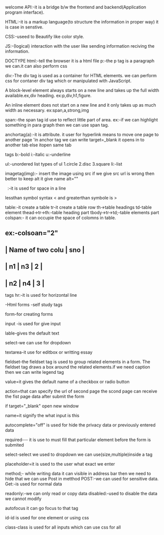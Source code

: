 welcome
API:-it is a bridge b/w the frontend and backend(Application program interface).

HTML:-it is a markup language(to structure the
information in proper way) it is case in senstive.

CSS:-useed to Beautify like color style.

JS:-(logical) interaction with the user like sending information reciving the information. 

DOCTYPE html:-tell the browser it is a html file
p:-the p tag is a paragraph we can.it can also perform css

div:-The div tag is used as a container for HTML elements. 
we can perform css for contaner div tag which or manipulated with JavaScript.

A block-level element always starts on a new line and takes up the full width available.ex,div heading.
ex:p,div,h1,figure.

An inline element does not start on a new line and it only takes up as much width as necessary.
ex:span,a,strong,img 


span:-the span tag id use to reflect little part of area.
ex:-if we can highlight something in para graph then we can use span tag.

anchortag(a):-it is attribute.
it user for hyperlink means to move one page to another page
'in anchor tag we can write target=_blank it opens in to another tab else itopen same tab

tags
b:-bold
i:-italic
u:-underline

ul:-unordered list
 types of ul
 1.circle
 2.disc
 3.square
li:-list

imagetag(img):- insert the image using src if we give src url is wrong then better to keep alt it give name alt=""

&nbsp; :-it is used for space in a line

lessthan symbol syntax &lt; and greaterthan symbole is &gt;

table:-it create a table
tr-it create a table row
th->table headings
td-table element
thead->tr->th:-table heading part
tbody->tr->td;-table elements part
colspan:- it can occupie the space of colomns in table.

ex:-colsoan="2"
---------------------------
| Name of two colu |  sno |
---------------------------
|  n1   |  n3      |   2  |
---------------------------
|  n2   |  n4      |   3  |
---------------------------

tags
hr:-it is used for horizontal line



-Html forms
-self study tags

form-for creating forms

input -is used for give input

lable-gives the default text

select-we can use for dropdown

textarea-it use for editbox or writting essay

fieldset-the fieldset  tag is used to group related elements in a form.
The fieldset tag draws a box around the related elements.if we need caption then we can write legend tag




value=it gives the default name of a checkbox or radio button

action=that can specify the url of second page
the scond page can receive the fist page data after submit the form

if target="_blank" open new window


name=it signify the what input is this

autocomplete="off" is used for hide the privacy data or previously entered data

required--- it is use to must fill that particular element before the form is submited

select-select we used to dropdown we can use(size,multiple)inside a tag

placeholder=it is used to the user what exact we enter

method;-
while writing data it can visible in address bar then we need to hide that we can use Post in metthod
POST:-we can used for sensitive data.
Get:-is used for normal data

readonly:-we can only read or copy data
disabled:-used to disable the data we cannot modify

autofocus it can go focus to that tag


id-id is used for one element or using css

class-class is used for all inputs which can use css for all